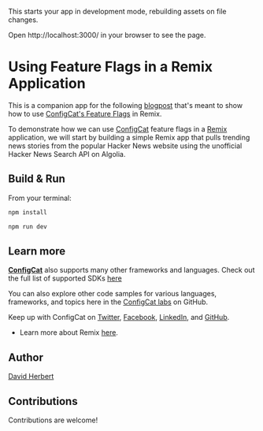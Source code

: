 







This starts your app in development mode, rebuilding assets on file changes.

Open http://localhost:3000/ in your browser to see the page.


# Using Feature Flags in a Remix Application

This is a companion app for the following [blogpost](https://configcat.com/blog/2022/04/01/feature-flags-in-remix/) that's meant to show how to use [ConfigCat's Feature Flags](https://configcat.com) in Remix. 

To demonstrate how we can use [ConfigCat](https://configcat.com/) feature flags in a [Remix](https://remix.run/) application, we will start by building a simple Remix app that pulls trending news stories from the popular Hacker News website using the unofficial Hacker News Search API on Algolia.

## Build & Run

From your terminal:

```sh
npm install
```
```sh
npm run dev
```

## Learn more

[**ConfigCat**](https://configcat.com) also supports many other frameworks and languages. Check out the full list of supported SDKs [here](https://configcat.com/docs/sdk-reference/overview/)

You can also explore other code samples for various languages, frameworks, and topics here in the [ConfigCat labs](https://github.com/configcat-labs) on GitHub.

Keep up with ConfigCat on [Twitter](https://twitter.com/configcat), [Facebook](https://www.facebook.com/configcat), [LinkedIn](https://www.linkedin.com/company/configcat/), and [GitHub](https://github.com/configcat).

- Learn more about Remix [here](https://remix.run/).

## Author
[David Herbert](https://github.com/DaveyHert)

## Contributions
Contributions are welcome!
